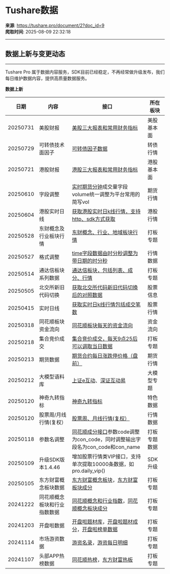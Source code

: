 # Tushare数据

**来源**: https://tushare.pro/document/2?doc_id=9  
**爬取时间**: 2025-08-09 22:32:18

---

## 数据上新与变更动态

---

Tushare Pro 属于数据内容服务，SDK目前已经稳定，不再经常做升级发布，我们每日维护数据内容，提供高质量数据服务。

**数据上新**

| 日期 | 内容 | 接口 | 所在板块 |
| --- | --- | --- | --- |
| 20250731 | 美股财报 | [美股三大报表和常用财务指标](https://tushare.pro/document/2?doc_id=394) | 美股基本面 |
| 20250729 | 可转债技术面因子 | [可转债因子数据](https://tushare.pro/document/2?doc_id=392) | 转债行情 |
| 20250721 | 港股财报 | [港股三大报表和常用财务指标](https://tushare.pro/document/2?doc_id=389) | 港股基本面 |
| 20250610 | 字段调整 | [实时期货分钟](https://tushare.pro/document/2?doc_id=340)成交量字段volume统一调整为平台常用的简写vol | 期货行情 |
| 20250604 | 港股实时日线 | [获取港股实时日k线行情，支持http、sdk方式获取](https://tushare.pro/document/2?doc_id=383) | 港股行情 |
| 20250528 | 东财概念及行业板块行情 | [东财概念、行业、地域板块行情](https://tushare.pro/document/2?doc_id=382) | 打板专题 |
| 20250527 | 格式调整 | [time字段数据由时分秒调整为带日期的时分秒](https://tushare.pro/document/2?doc_id=374) | 行情数据 |
| 20250514 | 通达信板块系列数据 | [通达信板块，包括列表、成分、行情](https://tushare.pro/document/2?doc_id=377) | 打板专题 |
| 20250505 | 北交所新旧代码切换 | [获取北交所代码新旧代码切换后的对照数据](https://tushare.pro/document/2?doc_id=375) | 股票信息 |
| 20250415 | 实时日线 | [获取实时日k线行情包括成交笔数](https://tushare.pro/document/2?doc_id=372) | 股票行情 |
| 20250318 | 同花顺板块资金流向 | [同花顺板块每天的资金流向](https://tushare.pro/document/2?doc_id=371) | 资金流向 |
| 20250218 | 集合竞价成交 | [集合竞价成交，每天9点25后可以调取当日数据](https://tushare.pro/document/2?doc_id=369) | 打板专题 |
| 20250213 | 期货数据 | [期货合约每日涨跌停价格（盘前）](https://tushare.pro/document/2?doc_id=368) | 期货行情 |
| 20250212 | 大模型语料库 | [上证e互动](https://tushare.pro/document/2?doc_id=366)、[深证互动易](https://tushare.pro/document/2?doc_id=367) | 大模型专题 |
| 20250120 | 神奇九转指标 | [神奇九转指标](https://tushare.pro/document/2?doc_id=364) | 特色数据 |
| 20250120 | 股票周/月线行情(复权） | [股票周、月线行情(复权）](https://tushare.pro/document/2?doc_id=365) | 行情数据 |
| 20250118 | 参数名调整 | [同花顺成分接口](https://tushare.pro/document/2?doc_id=261)参数code调整为con\_code，同时调整输出字段名为con\_code和con\_name | 打板专题数据 |
| 20250109 | 升级SDK版本1.4.46 | 增加股票行情类VIP接口，支持单次提取10000条数据，如pro.daily\_vip() | SDK升级 |
| 20250105 | 东方财富概念板块数据 | [东方财富概念板块](https://tushare.pro/document/2?doc_id=362)，[东方财富板块成分](https://tushare.pro/document/2?doc_id=363) | 打板专题 |
| 20241222 | 同花顺概念板块和行业指数数据 | [同花顺概念和行业指数](https://tushare.pro/document/2?doc_id=259)，[同花顺概念板块成分](https://tushare.pro/document/2?doc_id=261) | 打板专题 |
| 20241203 | 开盘啦数据 | [开盘啦题材库](https://tushare.pro/document/2?doc_id=350)，[开盘啦题材成分](https://tushare.pro/document/2?doc_id=351)，[开盘啦榜单数据](https://tushare.pro/document/2?doc_id=347) | 打板专题 |
| 20241114 | 市场游资数据 | [游资名录](https://tushare.pro/document/2?doc_id=311)，[游资每日明细](https://tushare.pro/document/2?doc_id=312) | 打板专题 |
| 20241107 | 头部APP热榜数据 | [同花顺热榜](https://tushare.pro/document/2?doc_id=320)，[东方财富热板](https://tushare.pro/document/2?doc_id=321) | 打板专题 |
